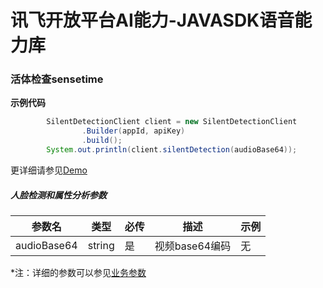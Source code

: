 # 讯飞开放平台AI能力-JAVASDK语音能力库

### 活体检查sensetime

**示例代码**
```java
        SilentDetectionClient client = new SilentDetectionClient
                .Builder(appId, apiKey)
                .build();
        System.out.println(client.silentDetection(audioBase64));
```

更详细请参见[Demo](https://github.com/iFLYTEK-OP/websdk-java-demo/blob/main/src/main/java/cn/xfyun/demo/SilentDetectionClientApp.java)

##### 人脸检测和属性分析参数
|参数名|类型|必传|描述|示例|
|---|---|---|---|---|
|audioBase64|string|是|视频base64编码|无|

 *注：详细的参数可以参见[业务参数](https://www.xfyun.cn/doc/face/silent-in-vivo-detection/API.html)
